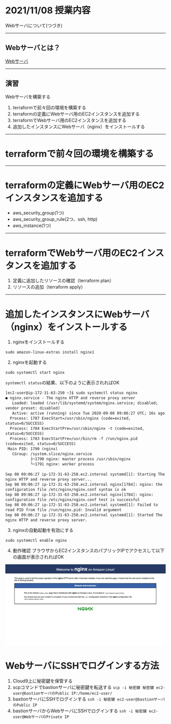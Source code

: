 # 2021/11/08 授業内容
Webサーバについて(つづき)

---
## Webサーバとは？

[Webサーバ](https://ja.wikipedia.org/wiki/Web%E3%82%B5%E3%83%BC%E3%83%90)

---
## 演習
Webサーバを構築する

1. terraformで前々回の環境を構築する
2. terraformの定義にWebサーバ用のEC2インスタンスを追加する
3. terraformでWebサーバ用のEC2インスタンスを追加する
4. 追加したインスタンスにWebサーバ（nginx）をインストールする

---
# terraformで前々回の環境を構築する

---
# terraformの定義にWebサーバ用のEC2インスタンスを追加する
* aws_security_group(1つ)
* aws_security_group_rule(2つ、ssh, http)
* aws_instance(1つ)

---
# terraformでWebサーバ用のEC2インスタンスを追加する
1. 定義に追加したリソースの確認（terraform plan）
2. リソースの追加（terraform apply）

---
# 追加したインスタンスにWebサーバ（nginx）をインストールする

1. nginxをインストールする
```
sudo amazon-linux-extras install nginx1
```

2. nginxを起動する
```
sudo systemctl start nginx
```

`systemctl status`の結果、以下のように表示されればOK

```
[ec2-user@ip-172-31-63-250 ~]$ sudo systemctl status nginx
● nginx.service - The nginx HTTP and reverse proxy server
   Loaded: loaded (/usr/lib/systemd/system/nginx.service; disabled; vendor preset: disabled)
   Active: active (running) since Tue 2020-09-08 09:06:27 UTC; 16s ago
  Process: 1787 ExecStart=/usr/sbin/nginx (code=exited, status=0/SUCCESS)
  Process: 1784 ExecStartPre=/usr/sbin/nginx -t (code=exited, status=0/SUCCESS)
  Process: 1783 ExecStartPre=/usr/bin/rm -f /run/nginx.pid (code=exited, status=0/SUCCESS)
 Main PID: 1790 (nginx)
   CGroup: /system.slice/nginx.service
           ├─1790 nginx: master process /usr/sbin/nginx
           └─1791 nginx: worker process

Sep 08 09:06:27 ip-172-31-63-250.ec2.internal systemd[1]: Starting The nginx HTTP and reverse proxy server...
Sep 08 09:06:27 ip-172-31-63-250.ec2.internal nginx[1784]: nginx: the configuration file /etc/nginx/nginx.conf syntax is ok
Sep 08 09:06:27 ip-172-31-63-250.ec2.internal nginx[1784]: nginx: configuration file /etc/nginx/nginx.conf test is successful
Sep 08 09:06:27 ip-172-31-63-250.ec2.internal systemd[1]: Failed to read PID from file /run/nginx.pid: Invalid argument
Sep 08 09:06:27 ip-172-31-63-250.ec2.internal systemd[1]: Started The nginx HTTP and reverse proxy server.
```

3. nginxの自動起動を有効にする
```
sudo systemctl enable nginx
```

4. 動作確認
ブラウザからEC2インスタンスのパブリックIPでアクセスして以下の画面が表示されればOK

![nginx](./img/nginx.png)

# WebサーバにSSHでログインする方法
1. Cloud9上に秘密鍵を保管する
2. scpコマンドでbastionサーバに秘密鍵を転送する
`scp -i 秘密鍵 秘密鍵 ec2-user@bastionサーバのPublic IP:/home/ec2-user/`
3. bastionサーバにSSHでログインする
`ssh -i 秘密鍵 ec2-user@bastionサーバのPublic IP`
4. bastionサーバからWebサーバにSSHでログインする
`ssh -i 秘密鍵 ec2-user@WebサーバのPrivate IP`

